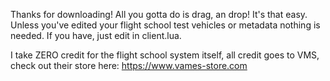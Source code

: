Thanks for downloading!
All you gotta do is drag, an drop! It's that easy. Unless you've edited your flight school test vehicles or metadata nothing is needed. If you have, just edit in client.lua.


I take ZERO credit for the flight school system itself, all credit goes to VMS, check out their store here: https://www.vames-store.com
